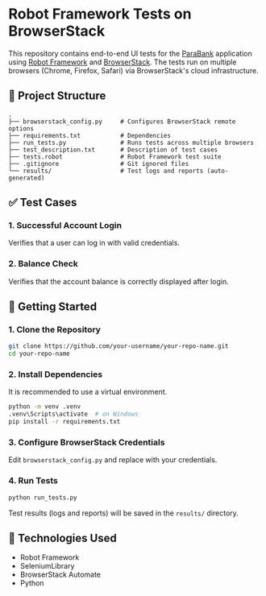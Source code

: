 # Robot Framework Tests on BrowserStack

This repository contains end-to-end UI tests for the [ParaBank](https://parabank.parasoft.com/parabank/index.htm) application using [Robot Framework](https://robotframework.org/) and [BrowserStack](https://www.browserstack.com/). The tests run on multiple browsers (Chrome, Firefox, Safari) via BrowserStack's cloud infrastructure.

## 📁 Project Structure

```
.
├── browserstack_config.py     # Configures BrowserStack remote options
├── requirements.txt           # Dependencies
├── run_tests.py               # Runs tests across multiple browsers
├── test_description.txt       # Description of test cases
├── tests.robot                # Robot Framework test suite
├── .gitignore                 # Git ignored files
└── results/                   # Test logs and reports (auto-generated)
```

## ✅ Test Cases

### 1. Successful Account Login
Verifies that a user can log in with valid credentials.

### 2. Balance Check
Verifies that the account balance is correctly displayed after login.

## 🚀 Getting Started

### 1. Clone the Repository

```bash
git clone https://github.com/your-username/your-repo-name.git
cd your-repo-name
```

### 2. Install Dependencies

It is recommended to use a virtual environment.

```bash
python -m venv .venv
.venv\Scripts\activate  # on Windows
pip install -r requirements.txt
```

### 3. Configure BrowserStack Credentials

Edit `browserstack_config.py` and replace with your credentials.

### 4. Run Tests

```bash
python run_tests.py
```

Test results (logs and reports) will be saved in the `results/` directory.

## 🧪 Technologies Used

- Robot Framework
- SeleniumLibrary
- BrowserStack Automate
- Python
